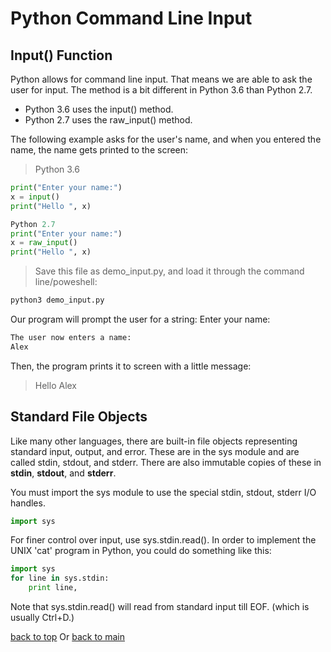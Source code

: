 # Python Command Line Input

## Input() Function

Python allows for command line input.
That means we are able to ask the user for input.
The method is a bit different in Python 3.6 than Python 2.7.

* Python 3.6 uses the input() method.
* Python 2.7 uses the raw_input() method.

The following example asks for the user's name, and when you entered the name, the name gets printed to the screen:

> Python 3.6
```python
print("Enter your name:")
x = input()
print("Hello ", x)
```

```python
Python 2.7
print("Enter your name:")
x = raw_input()
print("Hello ", x)
```

> Save this file as demo_input.py, and load it through the command line/poweshell:
```sh
python3 demo_input.py
```
Our program will prompt the user for a string:
Enter your name:

```txt
The user now enters a name:
Alex
```
Then, the program prints it to screen with a little message:
> Hello Alex


## Standard File Objects

Like many other languages, there are built-in file objects representing standard input, output, and error. These are in the sys module and are called stdin, stdout, and stderr. There are also immutable copies of these in __stdin__, __stdout__, and __stderr__.

You must import the sys module to use the special stdin, stdout, stderr I/O handles.

```py
import sys
```
For finer control over input, use sys.stdin.read(). In order to implement the UNIX 'cat' program in Python, you could do something like this:

```py
import sys
for line in sys.stdin:
    print line,
```

Note that sys.stdin.read() will read from standard input till EOF. (which is usually Ctrl+D.)

[back to top](#python-command-line-input)
Or
[back to main](../README.md)